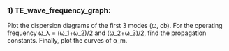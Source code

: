### 1) TE_wave_frequency_graph:

Plot the dispersion diagrams of the first 3 modes (ω, cb). For the operating frequency ω_λ = (ω_1+ω_2)/2 and (ω_2+ω_3)/2, find the propagation constants. Finally, plot the curves of α_m.
